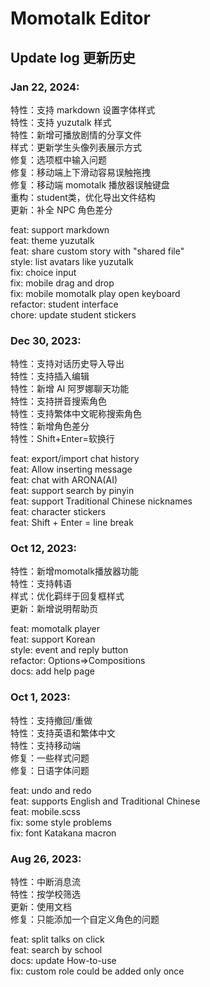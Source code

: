 # Momotalk Editor

## Update log 更新历史

### Jan 22, 2024:

特性：支持 markdown 设置字体样式  
特性：支持 yuzutalk 样式  
特性：新增可播放剧情的分享文件  
样式：更新学生头像列表展示方式  
修复：选项框中输入问题  
修复：移动端上下滑动容易误触拖拽   
修复：移动端 momotalk 播放器误触键盘  
重构：student类，优化导出文件结构  
更新：补全 NPC 角色差分  

feat: support markdown  
feat: theme yuzutalk  
feat: share custom story with "shared file"  
style: list avatars like yuzutalk  
fix: choice input  
fix: mobile drag and drop  
fix: mobile momotalk play open keyboard  
refactor: student interface  
chore: update student stickers

### Dec 30, 2023:

特性：支持对话历史导入导出  
特性：支持插入编辑  
特性：新增 AI 阿罗娜聊天功能  
特性：支持拼音搜索角色  
特性：支持繁体中文昵称搜索角色  
特性：新增角色差分  
特性：Shift+Enter=软换行  

feat: export/import chat history  
feat: Allow inserting message  
feat: chat with ARONA(AI)  
feat: support search by pinyin  
feat: support Traditional Chinese nicknames  
feat: character stickers  
feat: Shift + Enter = line break  

### Oct 12, 2023:

特性：新增momotalk播放器功能  
特性：支持韩语  
样式：优化羁绊于回复框样式  
更新：新增说明帮助页  

feat: momotalk player  
feat: support Korean  
style: event and reply button  
refactor: Options=>Compositions  
docs: add help page  

### Oct 1, 2023:

特性：支持撤回/重做  
特性：支持英语和繁体中文  
特性：支持移动端  
修复：一些样式问题  
修复：日语字体问题  

feat: undo and redo  
feat: supports English and Traditional Chinese  
feat: mobile.scss  
fix: some style problems  
fix: font Katakana macron  

### Aug 26, 2023: 

特性：中断消息流  
特性：按学校筛选  
更新：使用文档  
修复：只能添加一个自定义角色的问题  

feat: split talks on click  
feat: search by school  
docs: update How-to-use  
fix: custom role could be added only once  